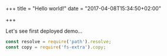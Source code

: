 +++
title = "Hello world!"
date = "2017-04-08T15:34:50+02:00"

+++

Let's see first deployed demo...

```js
const resolve = require('path').resolve;
const copy = require('fs-extra').copy;
```

